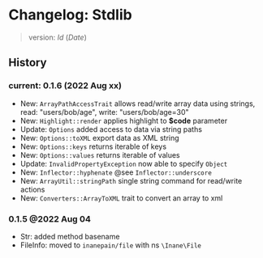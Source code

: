 # Changelog: Stdlib

> version: $Id$ ($Date$)

## History

### current: 0.1.6 (2022 Aug xx)

- New: `ArrayPathAccessTrait` allows read/write array data using strings, read: "users/bob/age", write: "users/bob/age=30"
- New: `Highlight::render` applies highlight to **$code** parameter
- Update: `Options` added access to data via string paths
- New: `Options::toXML` export data as XML string
- New: `Options::keys` returns iterable of keys
- New: `Options::values` returns iterable of values
- Update: `InvalidPropertyException` now able to specify `Object`
- New: `Inflector::hyphenate` @see `Inflector::underscore`
- New: `ArrayUtil::stringPath` single string command for read/write actions
- New: `Converters::ArrayToXML` trait to convert an array to xml

### 0.1.5 @2022 Aug 04

 - Str: added method basename
 - FileInfo: moved to `inanepain/file` with ns `\Inane\File`
